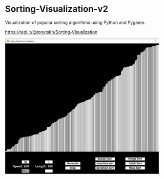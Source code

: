 # Sorting-Visualization-v2
Visualization of popular sorting algorithms using Python and Pygame.

https://repl.it/@tonytskh/Sorting-Visualization

![Sorting-Visualization-v2](/Screenshot.png?raw=true "Sorting-Visualization")
